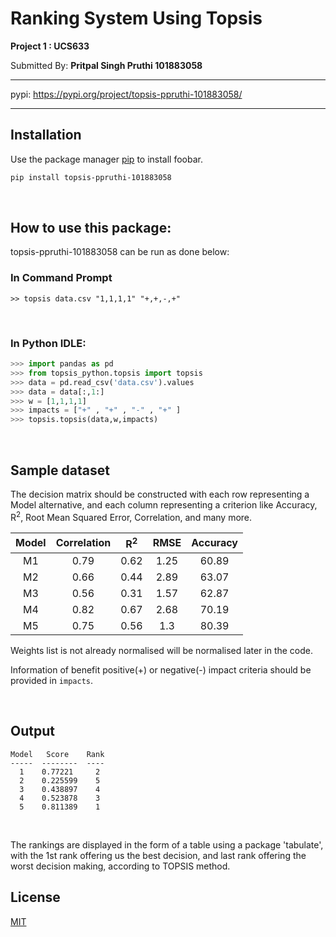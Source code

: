 # Ranking System Using Topsis

**Project 1 : UCS633**


Submitted By: **Pritpal Singh Pruthi 101883058**

***
pypi: <https://pypi.org/project/topsis-ppruthi-101883058/>
***

## Installation

Use the package manager [pip](https://pip.pypa.io/en/stable/) to install foobar.

```bash
pip install topsis-ppruthi-101883058
```

<br>

## How to use this package:

topsis-ppruthi-101883058 can be run as done below:



### In Command Prompt
```
>> topsis data.csv "1,1,1,1" "+,+,-,+"
```
<br>

### In Python IDLE:
```python
>>> import pandas as pd
>>> from topsis_python.topsis import topsis
>>> data = pd.read_csv('data.csv').values
>>> data = data[:,1:]
>>> w = [1,1,1,1]
>>> impacts = ["+" , "+" , "-" , "+" ]
>>> topsis.topsis(data,w,impacts)
```

<br>

## Sample dataset

The decision matrix should be constructed with each row representing a Model alternative, and each column representing a criterion like Accuracy, R<sup>2</sup>, Root Mean Squared Error, Correlation, and many more.

Model | Correlation | R<sup>2</sup> | RMSE | Accuracy
:------------: | :-------------:| :------------: | :-------------: | :------------:
M1 |	0.79 | 0.62	| 1.25 | 60.89
M2 |  0.66 | 0.44	| 2.89 | 63.07
M3 |	0.56 | 0.31	| 1.57 | 62.87
M4 |	0.82 | 0.67	| 2.68 | 70.19
M5 |	0.75 | 0.56	| 1.3	 | 80.39

Weights list is not already normalised will be normalised later in the code.

Information of benefit positive(+) or negative(-) impact criteria should be provided in `impacts`.

<br>

## Output

```
Model   Score    Rank
-----  --------  ----
  1    0.77221     2
  2    0.225599    5
  3    0.438897    4
  4    0.523878    3
  5    0.811389    1
```
<br>

The rankings are displayed in the form of a table using a package 'tabulate', with the 1st rank offering us the best decision, and last rank offering the worst decision making, according to TOPSIS method.


## License
[MIT](https://choosealicense.com/licenses/mit/)





